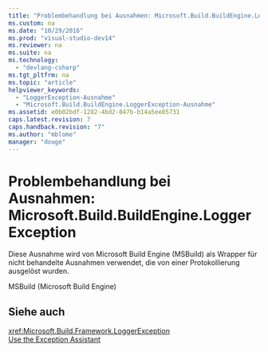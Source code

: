 ```yaml
---
title: "Problembehandlung bei Ausnahmen: Microsoft.Build.BuildEngine.LoggerException"
ms.custom: na
ms.date: "10/29/2016"
ms.prod: "visual-studio-dev14"
ms.reviewer: na
ms.suite: na
ms.technology: 
  - "devlang-csharp"
ms.tgt_pltfrm: na
ms.topic: "article"
helpviewer_keywords: 
  - "LoggerException-Ausnahme"
  - "Microsoft.Build.BuildEngine.LoggerException-Ausnahme"
ms.assetid: e0b02bdf-1282-4bd2-847b-b14a5ee85731
caps.latest.revision: 7
caps.handback.revision: "7"
ms.author: "mblome"
manager: "douge"
---
```

# Problembehandlung bei Ausnahmen: Microsoft.Build.BuildEngine.LoggerException
Diese Ausnahme wird von Microsoft Build Engine \(MSBuild\) als Wrapper für nicht behandelte Ausnahmen verwendet, die von einer Protokollierung ausgelöst wurden.  
  
 MSBuild \(Microsoft Build Engine\)  
  
## Siehe auch  
 <xref:Microsoft.Build.Framework.LoggerException>   
 [Use the Exception Assistant](../Topic/How%20to:%20Use%20the%20Exception%20Assistant.md)